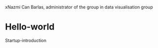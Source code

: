 xNazmi Can Barlas, administrator of the group in data visualisation group
# Hello-world
Startup-introduction
